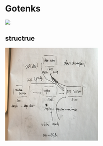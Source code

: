 # Gotenks
<img src="http://vignette1.wikia.nocookie.net/dragonball/images/d/d6/GotenksNV.png/revision/latest?cb=20120724084216" width="200">


## structrue
<img src="structure.png" width="300">
